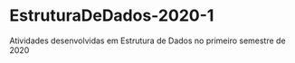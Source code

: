 # EstruturaDeDados-2020-1
Atividades desenvolvidas em Estrutura de Dados no primeiro semestre de 2020
